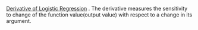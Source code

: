 [Derivative of Logistic Regression](http://ronny.rest/blog/post_2017_08_12_logistic_regression_derivative/) . 
The derivative measures the sensitivity to change of the function value(output value) with respect to a change in its argument.  

